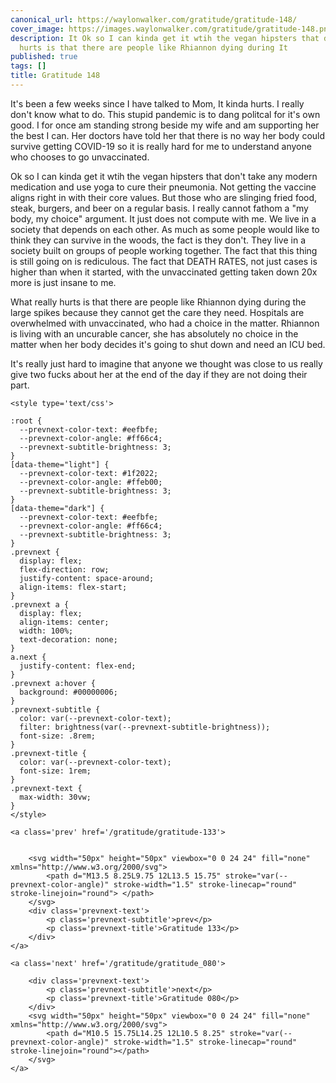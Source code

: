 ```yaml
---
canonical_url: https://waylonwalker.com/gratitude/gratitude-148/
cover_image: https://images.waylonwalker.com/gratitude/gratitude-148.png
description: It Ok so I can kinda get it wtih the vegan hipsters that don What really
  hurts is that there are people like Rhiannon dying during It
published: true
tags: []
title: Gratitude 148
---
```


It's been a few weeks since I have talked to Mom, It kinda hurts.  I really don't know what to do.  This stupid pandemic is to dang politcal for it's own good.  I for once am standing strong beside my wife and am supporting her the best I can.  Her doctors have told her that there is no way her body could survive getting COVID-19 so it is really hard for me to understand anyone who chooses to go unvaccinated.

Ok so I can kinda get it wtih the vegan hipsters that don't take any modern medication and use yoga to cure their pneumonia.  Not getting the vaccine aligns right in with their core values.  But those who are slinging fried food, steak, burgers, and beer on a regular basis.  I really cannot fathom a "my body, my choice" argument.  It just does not compute with me.  We live in a society that depends on each other.  As much as some people would like to think they can survive in the woods, the fact is they don't.  They live in a society built on groups of people working together.  The fact that this thing is still going on is rediculous.  The fact that DEATH RATES, not just cases is higher than when it started, with the unvaccinated getting taken down 20x more is just insane to me.

What really hurts is that there are people like Rhiannon dying during the large spikes because they cannot get the care they need.  Hospitals are overwhelmed with unvaccinated, who had a choice in the matter. Rhiannon is living with an uncurable cancer, she has absolutely no choice in the matter when her body decides it's going to shut down and need an ICU bed.

It's really just hard to imagine that anyone we thought was close to us really give two fucks about her at the end of the day if they are not doing their part.
<div class='prevnext'>

    <style type='text/css'>

    :root {
      --prevnext-color-text: #eefbfe;
      --prevnext-color-angle: #ff66c4;
      --prevnext-subtitle-brightness: 3;
    }
    [data-theme="light"] {
      --prevnext-color-text: #1f2022;
      --prevnext-color-angle: #ffeb00;
      --prevnext-subtitle-brightness: 3;
    }
    [data-theme="dark"] {
      --prevnext-color-text: #eefbfe;
      --prevnext-color-angle: #ff66c4;
      --prevnext-subtitle-brightness: 3;
    }
    .prevnext {
      display: flex;
      flex-direction: row;
      justify-content: space-around;
      align-items: flex-start;
    }
    .prevnext a {
      display: flex;
      align-items: center;
      width: 100%;
      text-decoration: none;
    }
    a.next {
      justify-content: flex-end;
    }
    .prevnext a:hover {
      background: #00000006;
    }
    .prevnext-subtitle {
      color: var(--prevnext-color-text);
      filter: brightness(var(--prevnext-subtitle-brightness));
      font-size: .8rem;
    }
    .prevnext-title {
      color: var(--prevnext-color-text);
      font-size: 1rem;
    }
    .prevnext-text {
      max-width: 30vw;
    }
    </style>
    
    <a class='prev' href='/gratitude/gratitude-133'>
    

        <svg width="50px" height="50px" viewbox="0 0 24 24" fill="none" xmlns="http://www.w3.org/2000/svg">
            <path d="M13.5 8.25L9.75 12L13.5 15.75" stroke="var(--prevnext-color-angle)" stroke-width="1.5" stroke-linecap="round" stroke-linejoin="round"> </path>
        </svg>
        <div class='prevnext-text'>
            <p class='prevnext-subtitle'>prev</p>
            <p class='prevnext-title'>Gratitude 133</p>
        </div>
    </a>
    
    <a class='next' href='/gratitude/gratitude_080'>
    
        <div class='prevnext-text'>
            <p class='prevnext-subtitle'>next</p>
            <p class='prevnext-title'>Gratitude 080</p>
        </div>
        <svg width="50px" height="50px" viewbox="0 0 24 24" fill="none" xmlns="http://www.w3.org/2000/svg">
            <path d="M10.5 15.75L14.25 12L10.5 8.25" stroke="var(--prevnext-color-angle)" stroke-width="1.5" stroke-linecap="round" stroke-linejoin="round"></path>
        </svg>
    </a>
  </div>
